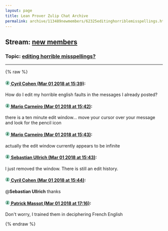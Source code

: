 ```yaml
---
layout: page
title: Lean Prover Zulip Chat Archive 
permalink: archive/113489newmembers/62325editinghorriblemisspellings.html
---
```


## Stream: [new members](index.html)
### Topic: [editing horrible misspellings?](62325editinghorriblemisspellings.html)

---


{% raw %}
#### [![Click to go to Zulip](../../assets/img/zulip2.png) Cyril Cohen (Mar 01 2018 at 15:39)](https://leanprover.zulipchat.com/#narrow/stream/113489-new%20members/topic/editing%20horrible%20misspellings%3F/near/123140234):
How do I edit my horrible english faults in the messages I already posted?

#### [![Click to go to Zulip](../../assets/img/zulip2.png) Mario Carneiro (Mar 01 2018 at 15:42)](https://leanprover.zulipchat.com/#narrow/stream/113489-new%20members/topic/editing%20horrible%20misspellings%3F/near/123140542):
there is a ten minute edit window... move your cursor over your message and look for the pencil icon

#### [![Click to go to Zulip](../../assets/img/zulip2.png) Mario Carneiro (Mar 01 2018 at 15:43)](https://leanprover.zulipchat.com/#narrow/stream/113489-new%20members/topic/editing%20horrible%20misspellings%3F/near/123140553):
actually the edit window currently appears to be infinite

#### [![Click to go to Zulip](../../assets/img/zulip2.png) Sebastian Ullrich (Mar 01 2018 at 15:43)](https://leanprover.zulipchat.com/#narrow/stream/113489-new%20members/topic/editing%20horrible%20misspellings%3F/near/123140557):
I just removed the window. There is still an edit history.

#### [![Click to go to Zulip](../../assets/img/zulip2.png) Cyril Cohen (Mar 01 2018 at 15:44)](https://leanprover.zulipchat.com/#narrow/stream/113489-new%20members/topic/editing%20horrible%20misspellings%3F/near/123140607):
@**Sebastian Ullrich** thanks

#### [![Click to go to Zulip](../../assets/img/zulip2.png) Patrick Massot (Mar 01 2018 at 17:16)](https://leanprover.zulipchat.com/#narrow/stream/113489-new%20members/topic/editing%20horrible%20misspellings%3F/near/123143884):
Don't worry, I trained them in deciphering French English


{% endraw %}
